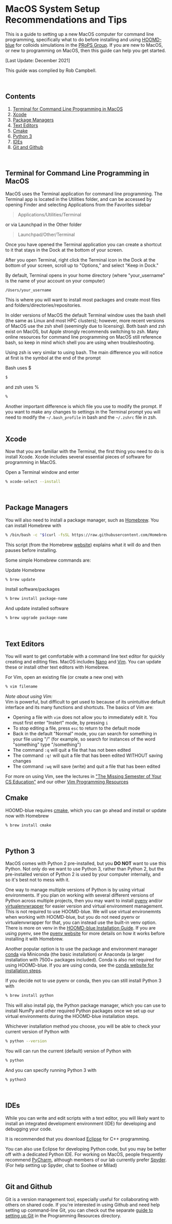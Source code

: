 # MacOS System Setup Recommendations and Tips

This is a guide to setting up a new MacOS computer for command line programming, specifically what to do before installing and using [HOOMD-blue] for colloids simulations in the [PRoPS Group]. If you are new to MacOS, or new to programming on MacOS, then this guide can help you get started.

[Last Update: December 2021]

This guide was complied by Rob Campbell.

[HOOMD-blue]: http://glotzerlab.engin.umich.edu/hoomd-blue/
[PRoPS Group]: https://web.northeastern.edu/complexfluids/
<br>

## Contents
1. [Terminal for Command Line Programming in MacOS](/System-Setup/02-MacOS-Setup.md#terminal-for-command-line-programming-in-macos)
2. [Xcode](/System-Setup/02-MacOS-Setup.md#xcode)
3. [Package Managers](/System-Setup/02-MacOS-Setup.md#package-managers)
4. [Text Editors](/System-Setup/02-MacOS-Setup.md#text-editors)
5. [Cmake](/System-Setup/02-MacOS-Setup.md#cmake)
6. [Python 3](/System-Setup/02-MacOS-Setup.md#python-3)
7. [IDEs](/System-Setup/02-MacOS-Setup.md#ides)
8. [Git and Github](/System-Setup/02-MacOS-Setup.md#git-and-github)
<br>

## Terminal for Command Line Programming in MacOS

MacOS uses the Terminal application for command line programming. The Terminal app is located in the Utilities folder, and can be accessed by opening Finder and selecting Applications from the Favorites sidebar

>Applications/Utilities/Terminal

or via Launchpad in the Other folder

>Launchpad/Other/Terminal

Once you have opened the Terminal application you can create a shortcut to it that stays in the Dock at the bottom of your screen. 

After you open Terminal, right click the Terminal icon in the Dock at the bottom of your screen, scroll up to "Options," and select "Keep in Dock."

By default, Terminal opens in your home directory (where "your_username" is the name of your account on your computer)
```bash
/Users/your_username
```
This is where you will want to install most packages and create most files and folders/directories/repositories.

In older versions of MacOS the default Terminal window uses the bash shell (the same as Linux and most HPC clusters); however, more recent versions of MacOS use the zsh shell (seemingly due to licensing). Both bash and zsh exist on MacOS, but Apple strongly recommends switching to zsh. Many online resources for command line programming on MacOS still reference bash, so keep in mind which shell you are using when troubleshooting.

Using zsh is very similar to using bash. The main difference you will notice at first is the symbol at the end of the prompt

Bash uses $
```bash
$
```
and zsh uses %
```bash
%
```

Another important difference is which file you use to modify the prompt. If you want to make any changes to settings in the Terminal prompt you will need to modify the `~/.bash_profile` in bash and the `~/.zshrc` file in zsh.
<br>
<br>
## Xcode

Now that you are familiar with the Terminal, the first thing you need to do is install Xcode. Xcode includes several essential pieces of software for programming in MacOS.

Open a Terminal window and enter
```bash
% xcode-select --install 
```
<br>

## Package Managers

You will also need to install a package manager, such as [Homebrew](https://brew.sh/). You can install Homebrew with
```bash
% /bin/bash -c "$(curl -fsSL https://raw.githubusercontent.com/Homebrew/install/HEAD/install.sh)"
```
This script (from the Homebrew [website](https://brew.sh/)) explains what it will do and then pauses before installing.

Some simple Homebrew commands are:

Update Homebrew
```bash
% brew update
```
Install software/packages
```bash
% brew install package-name
```
And update installed software
```bash
% brew upgrade package-name
```
<br>

## Text Editors

You will want to get comfortable with a command line text editor for quickly creating and editing files. MacOS includes [Nano](https://www.nano-editor.org/) and [Vim](https://www.vim.org/). You can update these or install other text editors with Homebrew.

For Vim, open an existing file (or create a new one) with
```bash
% vim filename
```

*Note about using Vim:*<br>
Vim is powerful, but difficult to get used to because of its unintuitive default interface and its many functions and shortcuts. The basics of Vim are: 
* Opening a file with `vim` does not allow you to immediately edit it. You must first enter "Instert" mode, by pressing `i`
* To stop editing a file, press `esc` to return to the default mode
* Back in the default "Normal" mode, you can search for something in your file using "/" (for example, so search for instances of the word "something" type "/something")
* The command `:q` will quit a file that has not been edited
* The command `:q!` will quit a file that has been edited WITHOUT saving changes
* The command `:wq` will save (write) and quit a file that has been edited

For more on using Vim, see the lectures in ["The Missing Semester of Your CS Education"](https://missing.csail.mit.edu/) and our other [Vim Programming Resources](/Programming-Resources#vim)
<br>

## Cmake

HOOMD-blue requires [cmake](https://cmake.org/), which you can go ahead and install or update now with Homebrew
```bash
% brew install cmake
```
<br>

## Python 3

MacOS comes with Python 2 pre-installed, but you **DO NOT** want to use this Python. Not only do we want to use Python 3, rather than Python 2, but the pre-installed version of Python 2 is used by your computer internally, and so it's best not to mess with it. 

One way to manage multiple versions of Python is by using virtual environments. If you plan on working with several different versions of Python across multiple projects, then you may want to install [pyenv](https://github.com/pyenv/pyenv) and/or [virtualenvwrapper](https://virtualenvwrapper.readthedocs.io/en/latest/index.html) for easier version and virtual environment management. This is not required to use HOOMD-blue. We will use virtual environemnts when working with HOOMD-blue, but you do not need pyenv or virtualenvwrapper for that, you can instead use the built-in venv option. There is more on venv in the [HOOMD-blue Installation Guide](../01-HOOMDblue-Install-Guide.md). If you are using pyenv, see the [pyenv website](https://github.com/pyenv/pyenv) for more details on how it works before installing it with Homebrew.

Another popular option is to use the package and environment manager [conda](https://docs.conda.io/en/latest/) via Miniconda (the basic installation) or Anaconda (a larger installation with 7500+ packages included). Conda is also not required for using HOOMD-blue. If you are using conda, see the [conda website for installation steps](https://docs.conda.io/en/latest/).

If you decide not to use pyenv or conda, then you can still install Python 3 with
```bash
% brew install python
```
This will also install pip, the Python package manager, which you can use to install NumPy and other required Python packages once we set up our virtual environments during the HOOMD-blue installation steps.

Whichever installation method you choose, you will be able to check your current version of Python with 
```bash
% python --version
```
You will can run the current (default) version of Python with 
```bash
% python
```
And you can specify running Python 3 with
```bash
% python3
```
<br>

## IDEs

While you can write and edit scripts with a text editor, you will likely want to install an integrated development environment (IDE) for developing and debugging your code.

It is recommended that you download [Eclipse](https://www.eclipse.org/downloads/) for C++ programming.

You can also use Eclipse for developing Python code, but you may be better off with a dedicated Python IDE. For working on MacOS, people frequently recommend [PyCharm](https://www.jetbrains.com/pycharm/), although members of our lab currently prefer [Spyder](https://www.spyder-ide.org/). (For help setting up Spyder, chat to Soohee or Milad)
<br>
<br>
## Git and Github

Git is a version management tool, especially useful for collaborating with others on shared code. If you're interested in using Github and need help setting up command-line Git, you can check out the separate [guide to setting up Git](/Programming-Resources/Git-Setup.md) in the Programming Resources directory.

